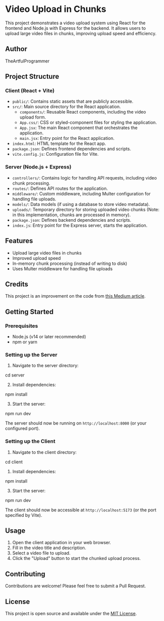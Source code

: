 # Video Upload in Chunks

This project demonstrates a video upload system using React for the frontend and Node.js with Express for the backend. It allows users to upload large video files in chunks, improving upload speed and efficiency.

## Author

TheArtfulProgrammer

## Project Structure

### Client (React + Vite)

- `public/`: Contains static assets that are publicly accessible.
- `src/`: Main source directory for the React application.
  - `components/`: Reusable React components, including the video upload form.
  - `App.css/`: CSS or styled-component files for styling the application.
  - `App.jsx`: The main React component that orchestrates the application.
  - `main.jsx`: Entry point for the React application.
- `index.html`: HTML template for the React app.
- `package.json`: Defines frontend dependencies and scripts.
- `vite.config.js`: Configuration file for Vite.

### Server (Node.js + Express)

- `controllers/`: Contains logic for handling API requests, including video chunk processing.
- `routes/`: Defines API routes for the application.
- `middleware/`: Custom middleware, including Multer configuration for handling file uploads.
- `models/`: Data models (if using a database to store video metadata).
- `uploads/`: Temporary directory for storing uploaded video chunks (Note: in this implementation, chunks are processed in memory).
- `package.json`: Defines backend dependencies and scripts.
- `index.js`: Entry point for the Express server, starts the application.

## Features

- Upload large video files in chunks
- Improved upload speed
- In-memory chunk processing (instead of writing to disk)
- Uses Multer middleware for handling file uploads

## Credits

This project is an improvement on the code from [this Medium article](https://medium.com/@theyograjthakur/simplifying-large-file-uploads-with-react-and-node-js-a-step-by-step-guide-bd72967f57fe).

## Getting Started

### Prerequisites

- Node.js (v14 or later recommended)
- npm or yarn

### Setting up the Server

1. Navigate to the server directory:

cd server

2. Install dependencies:

npm install

3. Start the server:

npm run dev

The server should now be running on `http://localhost:8000` (or your configured port).

### Setting up the Client

1. Navigate to the client directory:

cd client

1. Install dependencies:

npm install

3. Start the server:

npm run dev

The client should now be accessible at `http://localhost:5173` (or the port specified by Vite).

## Usage

1. Open the client application in your web browser.
2. Fill in the video title and description.
3. Select a video file to upload.
4. Click the "Upload" button to start the chunked upload process.

## Contributing

Contributions are welcome! Please feel free to submit a Pull Request.

## License

This project is open source and available under the [MIT License](LICENSE).
